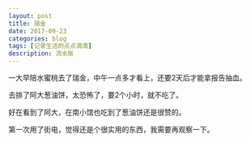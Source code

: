 ```yaml
---
layout: post
title: 瑞金
date: 2017-09-23
categories: blog
tags: [记录生活的点点滴滴]
description: 流水账
---
```


一大早陪水蜜桃去了瑞金，中午一点多才看上，还要2天后才能拿报告抽血。

去排了阿大葱油饼，太恐怖了，要2个小时，就不吃了。

好在看到了阿大，在南小馆也吃到了葱油饼还是很赞的。

第一次用了街电，觉得还是个很实用的东西，我需要再观察一下。




 















